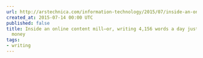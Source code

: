 ```yaml
---
url: http://arstechnica.com/information-technology/2015/07/inside-an-online-content-mill-or-writing-4156-words-a-day-just-to-earn-lunch-money/
created_at: 2015-07-14 00:00 UTC
published: false
title: Inside an online content mill—or, writing 4,156 words a day just to earn lunch
  money
tags:
- writing
---
```



